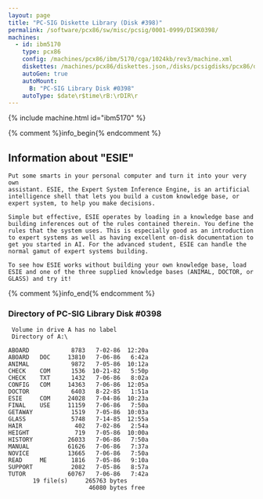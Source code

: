 ```yaml
---
layout: page
title: "PC-SIG Diskette Library (Disk #398)"
permalink: /software/pcx86/sw/misc/pcsig/0001-0999/DISK0398/
machines:
  - id: ibm5170
    type: pcx86
    config: /machines/pcx86/ibm/5170/cga/1024kb/rev3/machine.xml
    diskettes: /machines/pcx86/diskettes.json,/disks/pcsigdisks/pcx86/diskettes.json
    autoGen: true
    autoMount:
      B: "PC-SIG Library Disk #0398"
    autoType: $date\r$time\rB:\rDIR\r
---
```


{% include machine.html id="ibm5170" %}

{% comment %}info_begin{% endcomment %}

## Information about "ESIE"

    Put some smarts in your personal computer and turn it into your very own
    assistant. ESIE, the Expert System Inference Engine, is an artificial
    intelligence shell that lets you build a custom knowledge base, or
    expert system, to help you make decisions.
    
    Simple but effective, ESIE operates by loading in a knowledge base and
    building inferences out of the rules contained therein. You define the
    rules that the system uses. This is especially good as an introduction
    to expert systems as well as having excellent on-disk documentation to
    get you started in AI. For the advanced student, ESIE can handle the
    normal gamut of expert systems building.
    
    To see how ESIE works without building your own knowledge base, load
    ESIE and one of the three supplied knowledge bases (ANIMAL, DOCTOR, or
    GLASS) and try it!
{% comment %}info_end{% endcomment %}


### Directory of PC-SIG Library Disk #0398

     Volume in drive A has no label
     Directory of A:\

    ABOARD            8783   7-02-86  12:20a
    ABOARD   DOC     13810   7-06-86   6:42a
    ANIMAL            9872   7-05-86  10:12a
    CHECK    COM      1536  10-21-82   5:50p
    CHECK    TXT      1432   7-06-86   8:02a
    CONFIG   COM     14363   7-06-86  12:05a
    DOCTOR            6403   8-22-85   1:51a
    ESIE     COM     24028   7-04-86  10:23a
    FINAL    USE     11159   7-06-86   7:50a
    GETAWAY           1519   7-05-86  10:03a
    GLASS             5748   7-14-85  12:55a
    HAIR               402   7-02-86   2:54a
    HEIGHT             719   7-05-86  10:00a
    HISTORY          26033   7-06-86   7:50a
    MANUAL           61626   7-06-86   7:37a
    NOVICE           13665   7-06-86   7:50a
    READ     ME       1816   7-05-86   9:10a
    SUPPORT           2082   7-05-86   8:57a
    TUTOR            60767   7-06-86   7:42a
           19 file(s)     265763 bytes
                           46080 bytes free
